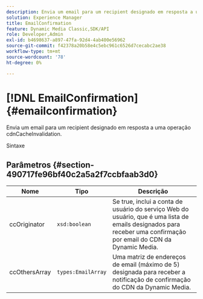 ```yaml
---
description: Envia um email para um recipient designado em resposta a uma operação cdnCacheInvalidation.
solution: Experience Manager
title: EmailConfirmation
feature: Dynamic Media Classic,SDK/API
role: Developer,Admin
exl-id: b4698637-a897-47fa-92d4-4ab400e56962
source-git-commit: f42378a20b58e4c5ebc961c6526d7cecabc2ae38
workflow-type: tm+mt
source-wordcount: '78'
ht-degree: 0%

---
```


# [!DNL EmailConfirmation]{#emailconfirmation}

Envia um email para um recipient designado em resposta a uma operação cdnCacheInvalidation.

Sintaxe

## Parâmetros {#section-490717fe96bf40c2a5a2f7ccbfaab3d0}

| Nome | Tipo | Descrição |
|---|---|---|
| ccOriginator | `xsd:boolean` | Se true, inclui a conta de usuário do serviço Web do usuário, que é uma lista de emails designados para receber uma confirmação por email do CDN da Dynamic Media. |
| ccOthersArray | `types:EmailArray` | Uma matriz de endereços de email (máximo de 5) designada para receber a notificação de confirmação do CDN da Dynamic Media. |
